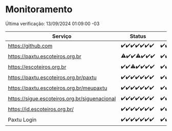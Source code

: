 # Monitoramento

Última verificação: 13/09/2024 01:09:00 -03

|Serviço|Status|Últimas 24h|
|---|---|---|
|https://github.com|<span title="2024-09-06: OK=23">✔️</span><span title="2024-09-07: OK=23">✔️</span><span title="2024-09-08: OK=23">✔️</span><span title="2024-09-09: OK=23">✔️</span><span title="2024-09-10: OK=23">✔️</span><span title="2024-09-11: OK=23">✔️</span><span title="2024-09-12: OK=3">✔️</span>|<span title="12/09/2024 01:10:00 -03 : 200">✔️</span><span title="12/09/2024 02:08:00 -03 : 200">✔️</span><span title="12/09/2024 03:11:00 -03 : 200">✔️</span><span title="12/09/2024 04:08:00 -03 : 200">✔️</span><span title="12/09/2024 05:10:00 -03 : 200">✔️</span><span title="12/09/2024 06:08:00 -03 : 200">✔️</span><span title="12/09/2024 07:09:00 -03 : 200">✔️</span><span title="12/09/2024 08:07:00 -03 : 200">✔️</span><span title="12/09/2024 09:14:00 -03 : 200">✔️</span><span title="12/09/2024 10:15:00 -03 : 200">✔️</span><span title="12/09/2024 11:08:00 -03 : 200">✔️</span><span title="12/09/2024 12:07:00 -03 : 200">✔️</span><span title="12/09/2024 13:09:00 -03 : 200">✔️</span><span title="12/09/2024 14:07:00 -03 : 200">✔️</span><span title="12/09/2024 15:11:00 -03 : 200">✔️</span><span title="12/09/2024 16:05:00 -03 : 200">✔️</span><span title="12/09/2024 17:08:00 -03 : 200">✔️</span><span title="12/09/2024 18:07:00 -03 : 200">✔️</span><span title="12/09/2024 19:08:00 -03 : 200">✔️</span><span title="12/09/2024 20:09:00 -03 : 200">✔️</span><span title="12/09/2024 21:37:00 -03 : 200">✔️</span><span title="12/09/2024 23:06:00 -03 : 200">✔️</span><span title="13/09/2024 00:09:00 -03 : 200">✔️</span><span title="13/09/2024 01:09:00 -03 : 200">✔️</span>|
|https://paxtu.escoteiros.org.br|<span title="2024-09-06: OK=22, Falhas=1">⚠️</span><span title="2024-09-07: OK=23">✔️</span><span title="2024-09-08: OK=23">✔️</span><span title="2024-09-09: OK=21, Falhas=2">⚠️</span><span title="2024-09-10: OK=23">✔️</span><span title="2024-09-11: OK=23">✔️</span><span title="2024-09-12: OK=3">✔️</span>|<span title="12/09/2024 01:10:00 -03 : 200">✔️</span><span title="12/09/2024 02:08:00 -03 : 200">✔️</span><span title="12/09/2024 03:11:00 -03 : 200">✔️</span><span title="12/09/2024 04:08:00 -03 : 200">✔️</span><span title="12/09/2024 05:10:00 -03 : 200">✔️</span><span title="12/09/2024 06:08:00 -03 : 200">✔️</span><span title="12/09/2024 07:09:00 -03 : 200">✔️</span><span title="12/09/2024 08:07:00 -03 : 200">✔️</span><span title="12/09/2024 09:14:00 -03 : 200">✔️</span><span title="12/09/2024 10:15:00 -03 : 200">✔️</span><span title="12/09/2024 11:08:00 -03 : 200">✔️</span><span title="12/09/2024 12:07:00 -03 : 200">✔️</span><span title="12/09/2024 13:09:00 -03 : 200">✔️</span><span title="12/09/2024 14:07:00 -03 : 200">✔️</span><span title="12/09/2024 15:11:00 -03 : 200">✔️</span><span title="12/09/2024 16:05:00 -03 : 200">✔️</span><span title="12/09/2024 17:08:00 -03 : 403">❌</span><span title="12/09/2024 18:07:00 -03 : 403">❌</span><span title="12/09/2024 19:08:00 -03 : 403">❌</span><span title="12/09/2024 20:09:00 -03 : 403">❌</span><span title="12/09/2024 21:37:00 -03 : 403">❌</span><span title="12/09/2024 23:06:00 -03 : 403">❌</span><span title="13/09/2024 00:09:00 -03 : 403">❌</span><span title="13/09/2024 01:09:00 -03 : 403">❌</span>|
|https://escoteiros.org.br|<span title="2024-09-06: OK=23">✔️</span><span title="2024-09-07: OK=23">✔️</span><span title="2024-09-08: OK=22, Falhas=1">⚠️</span><span title="2024-09-09: OK=23">✔️</span><span title="2024-09-10: OK=23">✔️</span><span title="2024-09-11: OK=23">✔️</span><span title="2024-09-12: OK=3">✔️</span>|<span title="12/09/2024 01:10:00 -03 : 200">✔️</span><span title="12/09/2024 02:08:00 -03 : 200">✔️</span><span title="12/09/2024 03:11:00 -03 : 200">✔️</span><span title="12/09/2024 04:08:00 -03 : 200">✔️</span><span title="12/09/2024 05:10:00 -03 : 200">✔️</span><span title="12/09/2024 06:08:00 -03 : 200">✔️</span><span title="12/09/2024 07:09:00 -03 : 200">✔️</span><span title="12/09/2024 08:07:00 -03 : 200">✔️</span><span title="12/09/2024 09:14:00 -03 : 200">✔️</span><span title="12/09/2024 10:15:00 -03 : 200">✔️</span><span title="12/09/2024 11:08:00 -03 : 200">✔️</span><span title="12/09/2024 12:07:00 -03 : 200">✔️</span><span title="12/09/2024 13:09:00 -03 : 200">✔️</span><span title="12/09/2024 14:07:00 -03 : 200">✔️</span><span title="12/09/2024 15:11:00 -03 : 200">✔️</span><span title="12/09/2024 16:05:00 -03 : 200">✔️</span><span title="12/09/2024 17:08:00 -03 : 403">❌</span><span title="12/09/2024 18:07:00 -03 : 403">❌</span><span title="12/09/2024 19:08:00 -03 : 403">❌</span><span title="12/09/2024 20:09:00 -03 : 403">❌</span><span title="12/09/2024 21:37:00 -03 : 403">❌</span><span title="12/09/2024 23:06:00 -03 : 403">❌</span><span title="13/09/2024 00:09:00 -03 : 403">❌</span><span title="13/09/2024 01:09:00 -03 : 403">❌</span>|
|https://paxtu.escoteiros.org.br/paxtu|<span title="2024-09-06: OK=23">✔️</span><span title="2024-09-07: OK=23">✔️</span><span title="2024-09-08: OK=23">✔️</span><span title="2024-09-09: OK=23">✔️</span><span title="2024-09-10: OK=23">✔️</span><span title="2024-09-11: OK=23">✔️</span><span title="2024-09-12: OK=3">✔️</span>|<span title="12/09/2024 01:10:00 -03 : 200">✔️</span><span title="12/09/2024 02:08:00 -03 : 200">✔️</span><span title="12/09/2024 03:11:00 -03 : 200">✔️</span><span title="12/09/2024 04:08:00 -03 : 200">✔️</span><span title="12/09/2024 05:10:00 -03 : 200">✔️</span><span title="12/09/2024 06:08:00 -03 : 200">✔️</span><span title="12/09/2024 07:09:00 -03 : 200">✔️</span><span title="12/09/2024 08:07:00 -03 : 200">✔️</span><span title="12/09/2024 09:14:00 -03 : 200">✔️</span><span title="12/09/2024 10:15:00 -03 : 200">✔️</span><span title="12/09/2024 11:08:00 -03 : 200">✔️</span><span title="12/09/2024 12:07:00 -03 : 200">✔️</span><span title="12/09/2024 13:09:00 -03 : 200">✔️</span><span title="12/09/2024 14:07:00 -03 : 200">✔️</span><span title="12/09/2024 15:11:00 -03 : 200">✔️</span><span title="12/09/2024 16:05:00 -03 : 200">✔️</span><span title="12/09/2024 17:08:00 -03 : 403">❌</span><span title="12/09/2024 18:07:00 -03 : 403">❌</span><span title="12/09/2024 19:08:00 -03 : 403">❌</span><span title="12/09/2024 20:09:00 -03 : 403">❌</span><span title="12/09/2024 21:37:00 -03 : 403">❌</span><span title="12/09/2024 23:06:00 -03 : 403">❌</span><span title="13/09/2024 00:09:00 -03 : 403">❌</span><span title="13/09/2024 01:09:00 -03 : 403">❌</span>|
|https://paxtu.escoteiros.org.br/meupaxtu|<span title="2024-09-06: OK=23">✔️</span><span title="2024-09-07: OK=23">✔️</span><span title="2024-09-08: OK=23">✔️</span><span title="2024-09-09: OK=23">✔️</span><span title="2024-09-10: OK=23">✔️</span><span title="2024-09-11: OK=23">✔️</span><span title="2024-09-12: OK=3">✔️</span>|<span title="12/09/2024 01:10:00 -03 : 200">✔️</span><span title="12/09/2024 02:08:00 -03 : 200">✔️</span><span title="12/09/2024 03:11:00 -03 : 200">✔️</span><span title="12/09/2024 04:08:00 -03 : 200">✔️</span><span title="12/09/2024 05:10:00 -03 : 200">✔️</span><span title="12/09/2024 06:08:00 -03 : 200">✔️</span><span title="12/09/2024 07:09:00 -03 : 200">✔️</span><span title="12/09/2024 08:07:00 -03 : 200">✔️</span><span title="12/09/2024 09:14:00 -03 : 200">✔️</span><span title="12/09/2024 10:15:00 -03 : 200">✔️</span><span title="12/09/2024 11:08:00 -03 : 200">✔️</span><span title="12/09/2024 12:07:00 -03 : 200">✔️</span><span title="12/09/2024 13:09:00 -03 : 200">✔️</span><span title="12/09/2024 14:07:00 -03 : 200">✔️</span><span title="12/09/2024 15:11:00 -03 : 200">✔️</span><span title="12/09/2024 16:05:00 -03 : 200">✔️</span><span title="12/09/2024 17:08:00 -03 : 403">❌</span><span title="12/09/2024 18:07:00 -03 : 403">❌</span><span title="12/09/2024 19:08:00 -03 : 403">❌</span><span title="12/09/2024 20:09:00 -03 : 403">❌</span><span title="12/09/2024 21:37:00 -03 : 403">❌</span><span title="12/09/2024 23:06:00 -03 : 403">❌</span><span title="13/09/2024 00:09:00 -03 : 403">❌</span><span title="13/09/2024 01:09:00 -03 : 403">❌</span>|
|https://sigue.escoteiros.org.br/siguenacional|<span title="2024-09-06: OK=23">✔️</span><span title="2024-09-07: OK=23">✔️</span><span title="2024-09-08: OK=23">✔️</span><span title="2024-09-09: OK=23">✔️</span><span title="2024-09-10: OK=23">✔️</span><span title="2024-09-11: OK=23">✔️</span><span title="2024-09-12: OK=3">✔️</span>|<span title="12/09/2024 01:10:00 -03 : 200">✔️</span><span title="12/09/2024 02:08:00 -03 : 200">✔️</span><span title="12/09/2024 03:11:00 -03 : 200">✔️</span><span title="12/09/2024 04:08:00 -03 : 200">✔️</span><span title="12/09/2024 05:10:00 -03 : 200">✔️</span><span title="12/09/2024 06:08:00 -03 : 200">✔️</span><span title="12/09/2024 07:09:00 -03 : 200">✔️</span><span title="12/09/2024 08:07:00 -03 : 200">✔️</span><span title="12/09/2024 09:14:00 -03 : 200">✔️</span><span title="12/09/2024 10:15:00 -03 : 200">✔️</span><span title="12/09/2024 11:08:00 -03 : 200">✔️</span><span title="12/09/2024 12:07:00 -03 : 200">✔️</span><span title="12/09/2024 13:09:00 -03 : 200">✔️</span><span title="12/09/2024 14:07:00 -03 : 200">✔️</span><span title="12/09/2024 15:11:00 -03 : 200">✔️</span><span title="12/09/2024 16:05:00 -03 : 200">✔️</span><span title="12/09/2024 17:08:00 -03 : 200">✔️</span><span title="12/09/2024 18:07:00 -03 : 200">✔️</span><span title="12/09/2024 19:08:00 -03 : 200">✔️</span><span title="12/09/2024 20:09:00 -03 : 200">✔️</span><span title="12/09/2024 21:37:00 -03 : 200">✔️</span><span title="12/09/2024 23:06:00 -03 : 200">✔️</span><span title="13/09/2024 00:09:00 -03 : 200">✔️</span><span title="13/09/2024 01:09:00 -03 : 200">✔️</span>|
|https://id.escoteiros.org.br/|<span title="2024-09-06: OK=23">✔️</span><span title="2024-09-07: OK=23">✔️</span><span title="2024-09-08: OK=23">✔️</span><span title="2024-09-09: OK=23">✔️</span><span title="2024-09-10: OK=23">✔️</span><span title="2024-09-11: OK=23">✔️</span><span title="2024-09-12: OK=3">✔️</span>|<span title="12/09/2024 01:10:00 -03 : 200">✔️</span><span title="12/09/2024 02:08:00 -03 : 200">✔️</span><span title="12/09/2024 03:11:00 -03 : 200">✔️</span><span title="12/09/2024 04:08:00 -03 : 200">✔️</span><span title="12/09/2024 05:10:00 -03 : 200">✔️</span><span title="12/09/2024 06:08:00 -03 : 200">✔️</span><span title="12/09/2024 07:09:00 -03 : 200">✔️</span><span title="12/09/2024 08:07:00 -03 : 200">✔️</span><span title="12/09/2024 09:14:00 -03 : 200">✔️</span><span title="12/09/2024 10:15:00 -03 : 200">✔️</span><span title="12/09/2024 11:08:00 -03 : 200">✔️</span><span title="12/09/2024 12:07:00 -03 : 200">✔️</span><span title="12/09/2024 13:09:00 -03 : 200">✔️</span><span title="12/09/2024 14:07:00 -03 : 200">✔️</span><span title="12/09/2024 15:11:00 -03 : 200">✔️</span><span title="12/09/2024 16:05:00 -03 : 200">✔️</span><span title="12/09/2024 17:08:00 -03 : 403">❌</span><span title="12/09/2024 18:07:00 -03 : 403">❌</span><span title="12/09/2024 19:08:00 -03 : 403">❌</span><span title="12/09/2024 20:09:00 -03 : 403">❌</span><span title="12/09/2024 21:37:00 -03 : 403">❌</span><span title="12/09/2024 23:06:00 -03 : 403">❌</span><span title="13/09/2024 00:09:00 -03 : 403">❌</span><span title="13/09/2024 01:09:00 -03 : 403">❌</span>|
|Paxtu Login|<span title="2024-09-06: OK=23">✔️</span><span title="2024-09-07: OK=23">✔️</span><span title="2024-09-08: OK=23">✔️</span><span title="2024-09-09: OK=23">✔️</span><span title="2024-09-10: OK=23">✔️</span><span title="2024-09-11: OK=23">✔️</span><span title="2024-09-12: OK=3">✔️</span>|<span title="12/09/2024 01:10:00 -03 : 200">✔️</span><span title="12/09/2024 02:08:00 -03 : 200">✔️</span><span title="12/09/2024 03:11:00 -03 : 200">✔️</span><span title="12/09/2024 04:08:00 -03 : 200">✔️</span><span title="12/09/2024 05:10:00 -03 : 200">✔️</span><span title="12/09/2024 06:08:00 -03 : 200">✔️</span><span title="12/09/2024 07:09:00 -03 : 200">✔️</span><span title="12/09/2024 08:07:00 -03 : 200">✔️</span><span title="12/09/2024 09:14:00 -03 : 200">✔️</span><span title="12/09/2024 10:15:00 -03 : 200">✔️</span><span title="12/09/2024 11:08:00 -03 : 200">✔️</span><span title="12/09/2024 12:07:00 -03 : 200">✔️</span><span title="12/09/2024 13:09:00 -03 : 200">✔️</span><span title="12/09/2024 14:07:00 -03 : 200">✔️</span><span title="12/09/2024 15:11:00 -03 : 200">✔️</span><span title="12/09/2024 16:05:00 -03 : 200">✔️</span><span title="12/09/2024 17:08:00 -03 : 200">✔️</span><span title="12/09/2024 18:07:00 -03 : 200">✔️</span><span title="12/09/2024 19:08:00 -03 : 200">✔️</span><span title="12/09/2024 20:09:00 -03 : 200">✔️</span><span title="12/09/2024 21:37:00 -03 : 200">✔️</span><span title="12/09/2024 23:06:00 -03 : 200">✔️</span><span title="13/09/2024 00:09:00 -03 : 200">✔️</span><span title="13/09/2024 01:09:00 -03 : 200">✔️</span>|
